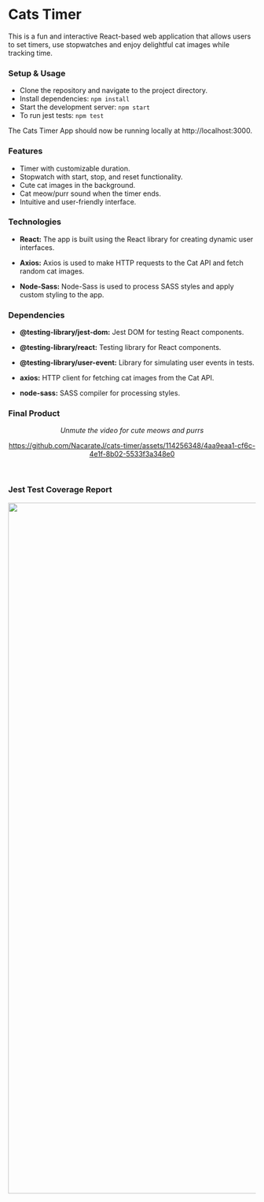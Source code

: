 # Cats Timer

This is a fun and interactive React-based web application that allows users to set timers, use stopwatches and enjoy delightful cat images while tracking time.

### Setup & Usage

- Clone the repository and navigate to the project directory.
- Install dependencies: `npm install`
- Start the development server: `npm start`
- To run jest tests: `npm test`

The Cats Timer App should now be running locally at http://localhost:3000.

### Features
- Timer with customizable duration.
- Stopwatch with start, stop, and reset functionality.
- Cute cat images in the background.
- Cat meow/purr sound when the timer ends.
- Intuitive and user-friendly interface.

### Technologies
- **React:** The app is built using the React library for creating dynamic user interfaces.

- **Axios:** Axios is used to make HTTP requests to the Cat API and fetch random cat images.

- **Node-Sass:** Node-Sass is used to process SASS styles and apply custom styling to the app.

### Dependencies
- **@testing-library/jest-dom:** Jest DOM for testing React components.

- **@testing-library/react:** Testing library for React components.

- **@testing-library/user-event:** Library for simulating user events in tests.

- **axios:** HTTP client for fetching cat images from the Cat API.

- **node-sass:** SASS compiler for processing styles.

### Final Product

<div align="center">

*Unmute the video for cute meows and purrs*

https://github.com/NacarateJ/cats-timer/assets/114256348/4aa9eaa1-cf6c-4e1f-8b02-5533f3a348e0

<div/>

<br>

<div align="left">
 
### Jest Test Coverage Report

</div>

<div align="center">

<img width="1406" alt="Screenshot 2023-09-09 at 1 22 51 PM" src="https://github.com/NacarateJ/cats-timer/assets/114256348/82ea75e3-de81-453d-ba25-c07e5d059a35">

<div/>


